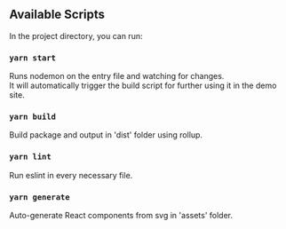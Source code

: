 ## Available Scripts

In the project directory, you can run:

### `yarn start`

Runs nodemon on the entry file and watching for changes.\
It will automatically trigger the build script for further using it in the demo site.

### `yarn build`

Build package and output in 'dist' folder using rollup.

### `yarn lint`

Run eslint in every necessary file.

### `yarn generate`

Auto-generate React components from svg in 'assets' folder.